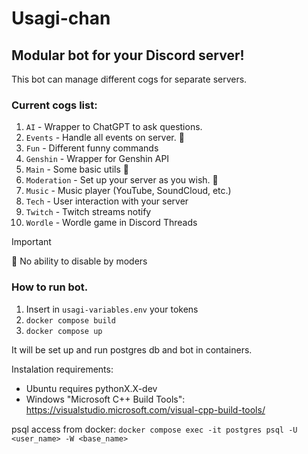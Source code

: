 # Usagi-chan

## Modular bot for your Discord server!
This bot can manage different cogs for separate servers.

### Current cogs list: 
 1. `AI` - Wrapper to ChatGPT to ask questions.
 2. `Events` - Handle all events on server. 🚫
 3. `Fun` - Different funny commands
 4. `Genshin` - Wrapper for Genshin API
 5. `Main` - Some basic utils 🚫
 6. `Moderation` - Set up your server as you wish. 🚫
 7. `Music` - Music player (YouTube, SoundCloud, etc.)
 8. `Tech` - User interaction with your server
 9. `Twitch` - Twitch streams notify
 10. `Wordle` - Wordle game in Discord Threads

> [!IMPORTANT]
> 🚫 No ability to disable by moders

### How to run bot.
1. Insert in `usagi-variables.env` your tokens
2. `docker compose build`
3. `docker compose up`

It will be set up and run postgres db and bot in containers.
   
Instalation requirements:
* Ubuntu requires pythonX.X-dev
* Windows "Microsoft C++ Build Tools": https://visualstudio.microsoft.com/visual-cpp-build-tools/

psql access from docker:
`docker compose exec -it postgres psql -U <user_name> -W <base_name>`